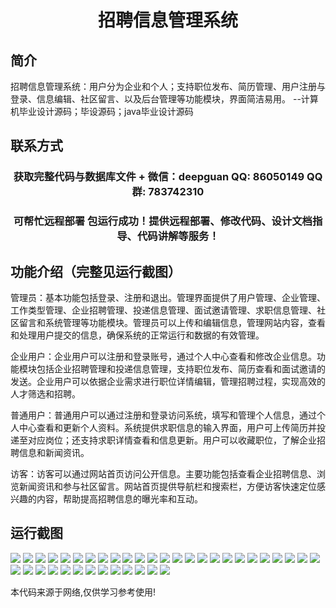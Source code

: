 <p><h1 align="center">招聘信息管理系统</h1></p>

## 简介
招聘信息管理系统：用户分为企业和个人；支持职位发布、简历管理、用户注册与登录、信息编辑、社区留言、以及后台管理等功能模块，界面简洁易用。    --计算机毕业设计源码；毕设源码；java毕业设计源码


## 联系方式
<p><h3 align="center">获取完整代码与数据库文件 + 微信：deepguan QQ: 86050149 QQ群: 783742310</h3></p>
<p><h3 align="center">可帮忙远程部署 包运行成功！提供远程部署、修改代码、设计文档指导、代码讲解等服务！</h3></p>

## 功能介绍（完整见运行截图）
管理员：基本功能包括登录、注册和退出。管理界面提供了用户管理、企业管理、工作类型管理、企业招聘管理、投递信息管理、面试邀请管理、求职信息管理、社区留言和系统管理等功能模块。管理员可以上传和编辑信息，管理网站内容，查看和处理用户提交的信息，确保系统的正常运行和数据的有效管理。

企业用户：企业用户可以注册和登录账号，通过个人中心查看和修改企业信息。功能模块包括企业招聘管理和投递信息管理，支持职位发布、简历查看和面试邀请的发送。企业用户可以依据企业需求进行职位详情编辑，管理招聘过程，实现高效的人才筛选和招聘。

普通用户：普通用户可以通过注册和登录访问系统，填写和管理个人信息，通过个人中心查看和更新个人资料。系统提供求职信息的输入界面，用户可上传简历并投递至对应岗位；还支持求职详情查看和信息更新。用户可以收藏职位，了解企业招聘信息和新闻资讯。

访客：访客可以通过网站首页访问公开信息。主要功能包括查看企业招聘信息、浏览新闻资讯和参与社区留言。网站首页提供导航栏和搜索栏，方便访客快速定位感兴趣的内容，帮助提高招聘信息的曝光率和互动。


## 运行截图
![](https://bs-1329754181.cos.ap-shanghai.myqcloud.com/spring/RecruitmentInformationManagementSystem/img/001.jpg)
![](https://bs-1329754181.cos.ap-shanghai.myqcloud.com/spring/RecruitmentInformationManagementSystem/img/002.jpg)
![](https://bs-1329754181.cos.ap-shanghai.myqcloud.com/spring/RecruitmentInformationManagementSystem/img/003.jpg)
![](https://bs-1329754181.cos.ap-shanghai.myqcloud.com/spring/RecruitmentInformationManagementSystem/img/004.jpg)
![](https://bs-1329754181.cos.ap-shanghai.myqcloud.com/spring/RecruitmentInformationManagementSystem/img/005.jpg)
![](https://bs-1329754181.cos.ap-shanghai.myqcloud.com/spring/RecruitmentInformationManagementSystem/img/006.jpg)
![](https://bs-1329754181.cos.ap-shanghai.myqcloud.com/spring/RecruitmentInformationManagementSystem/img/007.jpg)
![](https://bs-1329754181.cos.ap-shanghai.myqcloud.com/spring/RecruitmentInformationManagementSystem/img/008.jpg)
![](https://bs-1329754181.cos.ap-shanghai.myqcloud.com/spring/RecruitmentInformationManagementSystem/img/009.jpg)
![](https://bs-1329754181.cos.ap-shanghai.myqcloud.com/spring/RecruitmentInformationManagementSystem/img/010.jpg)
![](https://bs-1329754181.cos.ap-shanghai.myqcloud.com/spring/RecruitmentInformationManagementSystem/img/011.jpg)
![](https://bs-1329754181.cos.ap-shanghai.myqcloud.com/spring/RecruitmentInformationManagementSystem/img/012.jpg)
![](https://bs-1329754181.cos.ap-shanghai.myqcloud.com/spring/RecruitmentInformationManagementSystem/img/013.jpg)
![](https://bs-1329754181.cos.ap-shanghai.myqcloud.com/spring/RecruitmentInformationManagementSystem/img/014.jpg)
![](https://bs-1329754181.cos.ap-shanghai.myqcloud.com/spring/RecruitmentInformationManagementSystem/img/015.jpg)
![](https://bs-1329754181.cos.ap-shanghai.myqcloud.com/spring/RecruitmentInformationManagementSystem/img/016.jpg)
![](https://bs-1329754181.cos.ap-shanghai.myqcloud.com/spring/RecruitmentInformationManagementSystem/img/017.jpg)
![](https://bs-1329754181.cos.ap-shanghai.myqcloud.com/spring/RecruitmentInformationManagementSystem/img/018.jpg)
![](https://bs-1329754181.cos.ap-shanghai.myqcloud.com/spring/RecruitmentInformationManagementSystem/img/019.jpg)
![](https://bs-1329754181.cos.ap-shanghai.myqcloud.com/spring/RecruitmentInformationManagementSystem/img/020.jpg)
![](https://bs-1329754181.cos.ap-shanghai.myqcloud.com/spring/RecruitmentInformationManagementSystem/img/021.jpg)
![](https://bs-1329754181.cos.ap-shanghai.myqcloud.com/spring/RecruitmentInformationManagementSystem/img/022.jpg)
![](https://bs-1329754181.cos.ap-shanghai.myqcloud.com/spring/RecruitmentInformationManagementSystem/img/023.jpg)
![](https://bs-1329754181.cos.ap-shanghai.myqcloud.com/spring/RecruitmentInformationManagementSystem/img/024.jpg)
![](https://bs-1329754181.cos.ap-shanghai.myqcloud.com/spring/RecruitmentInformationManagementSystem/img/025.jpg)
![](https://bs-1329754181.cos.ap-shanghai.myqcloud.com/spring/RecruitmentInformationManagementSystem/img/026.jpg)
![](https://bs-1329754181.cos.ap-shanghai.myqcloud.com/spring/RecruitmentInformationManagementSystem/img/027.jpg)
![](https://bs-1329754181.cos.ap-shanghai.myqcloud.com/spring/RecruitmentInformationManagementSystem/img/028.jpg)
![](https://bs-1329754181.cos.ap-shanghai.myqcloud.com/spring/RecruitmentInformationManagementSystem/img/029.jpg)
![](https://bs-1329754181.cos.ap-shanghai.myqcloud.com/spring/RecruitmentInformationManagementSystem/img/030.jpg)
![](https://bs-1329754181.cos.ap-shanghai.myqcloud.com/spring/RecruitmentInformationManagementSystem/img/031.jpg)
![](https://bs-1329754181.cos.ap-shanghai.myqcloud.com/spring/RecruitmentInformationManagementSystem/img/032.jpg)
![](https://bs-1329754181.cos.ap-shanghai.myqcloud.com/spring/RecruitmentInformationManagementSystem/img/033.jpg)
![](https://bs-1329754181.cos.ap-shanghai.myqcloud.com/spring/RecruitmentInformationManagementSystem/img/034.jpg)
![](https://bs-1329754181.cos.ap-shanghai.myqcloud.com/spring/RecruitmentInformationManagementSystem/img/035.jpg)
![](https://bs-1329754181.cos.ap-shanghai.myqcloud.com/spring/RecruitmentInformationManagementSystem/img/036.jpg)
![](https://bs-1329754181.cos.ap-shanghai.myqcloud.com/spring/RecruitmentInformationManagementSystem/img/037.jpg)
![](https://bs-1329754181.cos.ap-shanghai.myqcloud.com/spring/RecruitmentInformationManagementSystem/img/038.jpg)

<p>本代码来源于网络,仅供学习参考使用!</p>
